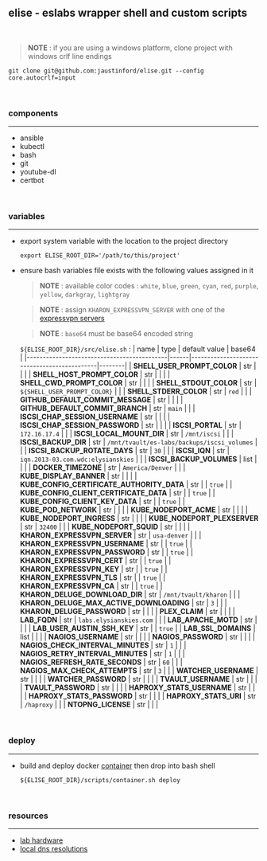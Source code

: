 ## elise - eslabs wrapper shell and custom scripts
<br />

> **NOTE** : if you are using a windows platform, clone project with windows crlf line endings
```
git clone git@github.com:jaustinford/elise.git --config core.autocrlf=input
```

<br />

### components
---

- ansible
- kubectl
- bash
- git
- youtube-dl
- certbot

<br />

### variables
---

- export system variable with the location to the project directory
    ```
    export ELISE_ROOT_DIR='/path/to/this/project'
    ```

- ensure bash variables file exists with the following values assigned in it
    > **NOTE** : available color codes : `white`, `blue`, `green`, `cyan`, `red`, `purple`, `yellow`, `darkgray`, `lightgray`

    > **NOTE** : assign `KHARON_EXPRESSVPN_SERVER` with one of the [expressvpn servers](https://github.com/jaustinford/elise/blob/main/files/expressvpn_servers.txt)

    > **NOTE** : `base64` must be base64 encoded string

    `${ELISE_ROOT_DIR}/src/elise.sh` :
    | name                                       | type | default value                               | base64 |
    |--------------------------------------------|------|---------------------------------------------|--------|
    | **SHELL_USER_PROMPT_COLOR**                | str  |                                             |        |
    | **SHELL_HOST_PROMPT_COLOR**                | str  |                                             |        |
    | **SHELL_CWD_PROMPT_COLOR**                 | str  |                                             |        |
    | **SHELL_STDOUT_COLOR**                     | str  | `${SHELL_USER_PROMPT_COLOR}`                |        |
    | **SHELL_STDERR_COLOR**                     | str  | `red`                                       |        |
    | **GITHUB_DEFAULT_COMMIT_MESSAGE**          | str  |                                             |        |
    | **GITHUB_DEFAULT_COMMIT_BRANCH**           | str  | `main`                                      |        |
    | **ISCSI_CHAP_SESSION_USERNAME**            | str  |                                             |        |
    | **ISCSI_CHAP_SESSION_PASSWORD**            | str  |                                             |        |
    | **ISCSI_PORTAL**                           | str  | `172.16.17.4`                               |        |
    | **ISCSI_LOCAL_MOUNT_DIR**                  | str  | `/mnt/iscsi`                                |        |
    | **ISCSI_BACKUP_DIR**                       | str  | `/mnt/tvault/es-labs/backups/iscsi_volumes` |        |
    | **ISCSI_BACKUP_ROTATE_DAYS**               | str  | `30`                                        |        |
    | **ISCSI_IQN**                              | str  | `iqn.2013-03.com.wdc:elysianskies`          |        |
    | **ISCSI_BACKUP_VOLUMES**                   | list |                                             |        |
    | **DOCKER_TIMEZONE**                        | str  | `America/Denver`                            |        |
    | **KUBE_DISPLAY_BANNER**                    | str  |                                             |        |
    | **KUBE_CONFIG_CERTIFICATE_AUTHORITY_DATA** | str  |                                             | `true` |
    | **KUBE_CONFIG_CLIENT_CERTIFICATE_DATA**    | str  |                                             | `true` |
    | **KUBE_CONFIG_CLIENT_KEY_DATA**            | str  |                                             | `true` |
    | **KUBE_POD_NETWORK**                       | str  |                                             |        |
    | **KUBE_NODEPORT_ACME**                     | str  |                                             |        |
    | **KUBE_NODEPORT_INGRESS**                  | str  |                                             |        |
    | **KUBE_NODEPORT_PLEXSERVER**               | str  | `32400`                                     |        |
    | **KUBE_NODEPORT_SQUID**                    | str  |                                             |        |
    | **KHARON_EXPRESSVPN_SERVER**               | str  | `usa-denver`                                |        |
    | **KHARON_EXPRESSVPN_USERNAME**             | str  |                                             | `true` |
    | **KHARON_EXPRESSVPN_PASSWORD**             | str  |                                             | `true` |
    | **KHARON_EXPRESSVPN_CERT**                 | str  |                                             | `true` |
    | **KHARON_EXPRESSVPN_KEY**                  | str  |                                             | `true` |
    | **KHARON_EXPRESSVPN_TLS**                  | str  |                                             | `true` |
    | **KHARON_EXPRESSVPN_CA**                   | str  |                                             | `true` |
    | **KHARON_DELUGE_DOWNLOAD_DIR**             | str  | `/mnt/tvault/kharon`                        |        |
    | **KHARON_DELUGE_MAX_ACTIVE_DOWNLOADING**   | str  | `3`                                         |        |
    | **KHARON_DELUGE_PASSWORD**                 | str  |                                             |        |
    | **PLEX_CLAIM**                             | str  |                                             |        |
    | **LAB_FQDN**                               | str  | `labs.elysianskies.com`                     |        |
    | **LAB_APACHE_MOTD**                        | str  |                                             |        |
    | **LAB_USER_AUSTIN_SSH_KEY**                | str  |                                             | `true` |
    | **LAB_SSL_DOMAINS**                        | list |                                             |        |
    | **NAGIOS_USERNAME**                        | str  |                                             |        |
    | **NAGIOS_PASSWORD**                        | str  |                                             |        |
    | **NAGIOS_CHECK_INTERVAL_MINUTES**          | str  | `1`                                         |        |
    | **NAGIOS_RETRY_INTERVAL_MINUTES**          | str  | `1`                                         |        |
    | **NAGIOS_REFRESH_RATE_SECONDS**            | str  | `60`                                        |        |
    | **NAGIOS_MAX_CHECK_ATTEMPTS**              | str  | `3`                                         |        |
    | **WATCHER_USERNAME**                       | str  |                                             |        |
    | **WATCHER_PASSWORD**                       | str  |                                             |        |
    | **TVAULT_USERNAME**                        | str  |                                             |        |
    | **TVAULT_PASSWORD**                        | str  |                                             |        |
    | **HAPROXY_STATS_USERNAME**                 | str  |                                             |        |
    | **HAPROXY_STATS_PASSWORD**                 | str  |                                             |        |
    | **HAPROXY_STATS_URI**                      | str  | `/haproxy`                                  |        |
    | **NTOPNG_LICENSE**                         | str  |                                             |        |

<br />

### deploy
---

- build and deploy docker [container](https://github.com/jaustinford/elise/blob/main/scripts/container.sh) then drop into bash shell
    ```
    ${ELISE_ROOT_DIR}/scripts/container.sh deploy
    ```

<br />

### resources
---

- [lab hardware](https://github.com/jaustinford/elise/blob/main/files/docs/hardware.md)
- [local dns resolutions](https://github.com/jaustinford/elise/blob/main/files/pihole/custom.list)
